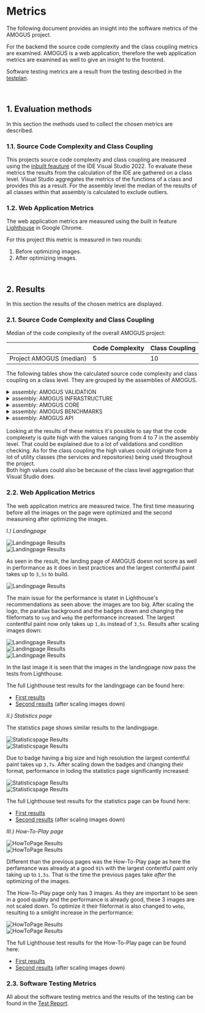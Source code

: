 # Metrics

The following document provides an insight into the software metrics of the AMOGUS project. 

For the backend the source code complexity and the class coupling metrics are examined. AMOGUS is a web application, therefore the web application metrics are examined as well to give an insight to the frontend.

Software testing metrics are a result from the testing described in the [testplan](https://cumgroup.github.io/AMOGUS/Developer%20Docs/4.%20Testing/Testplan/).

<br>

## 1. Evaluation methods

In this section the methods used to collect the chosen metrics are described.

### 1.1. Source Code Complexity and Class Coupling

This projects source code complexity and class coupling are measured using the [inbuilt feauture](https://learn.microsoft.com/en-us/visualstudio/code-quality/code-metrics-values?view=vs-2022) of the IDE Visual Studio 2022. To evaluate these metrics the results from the calculation of the IDE are gathered on a class level. Visual Studio aggregates the metrics of the functions of a class and provides this as a result. For the assembly level the median of the results of all classes within that assembly is calculated to exclude outliers.

### 1.2. Web Application Metrics

The web application metrics are measured using the built in feature [Lighthouse](https://developer.chrome.com/docs/lighthouse/) in Google Chrome.

For this project this metric is measured in two rounds:

1. Before optimizing images.
2. After optimizing images. 

<br>

## 2. Results

In this section the results of the chosen metrics are displayed.

### 2.1. Source Code Complexity and Class Coupling

Median of the code complexity of the overall AMOGUS project:

|            |Code Complexity|Class Coupling|
|-|-|-|
|Project AMOGUS (median) | 5 |10|

The following tables show the calculated source code complexity and class coupling on a class level. They are grouped by the assemblies of AMOGUS.

<details markdown="1">
  <summary>assembly: AMOGUS VALIDATION</summary>

|            |Code Complexity|Class Coupling|
|-|-|-|
|assembly: AMOGUS VALIDATION (median) |1 |10|
|RegisterValidator| 1| 10|
|StatsValidator |1 |10|
|GameSessionValidator| 1| 10|
|AddValidators| 1 |2|
</details>

<details markdown="1">
  <summary>assembly: AMOGUS INFRASTRUCTURE</summary>

|            |Code Complexity|Class Coupling|
|-|-|-|
|assembly: AMOGUS INFRASTRUCTURE (median) |6 |17|
|DateTimeWrapper |3 |4|
|UserMedalRepository| 3| 13|
|RoleManagerWrapper |3 |15|
|GameSessionRepository| 5| 15|
|TokenFactory |6| 21|
|DependecyInjection| 6| 34|
|UserStatsRepository |9 |17|
|UserService |9 |18|
|UserManagerWrapper| 13 |16|
|ApplicationDbContext |16| 23|
|AuthService |22 |38|
</details>

<details markdown="1">
  <summary>assembly: AMOGUS CORE</summary>

|            |Code Complexity|Class Coupling|
|-|-|-|
|assembly: AMOGUS CORE (median) |4| 3|
|DependencyInjection| 2| 2|
|UserRoles |1 |0|
|Result |54 |11|
|Result<A>| 69 |12|
|ResultState |1| 0|
|AuthFailureException| 4| 3|
|RecordNotFoundException |1| 1|
|UserOperationException| 4 |3|
|IDateTime |2| 1|
|IJwtConfiguration |3| 0|
|IMailerConfiguration |4 |0|
|IQuestionRepoConfiguration| 1| 0|
|JwtConfiguration |7 |2|
|MailerConfiguration |9| 2|
|QuestionRepoConfiguration |3| 2|
|IApplicationDbContext |13 |8|
|IRoleManager |2 |3|
|IUserManager |12| 8|
|IExerciseFactory |2 |1|
|IExerciseService |3| 3|
|IGameService |3 |4|
|ILeaderboardService| 1| 2|
|ImailerService |2 |1|
|IQuestionFileAccessor| 7| 5|
|IStatsService |4 |6|
|IStreakService |2| 3|
|IGameSessionRepository| 4| 5|
|IUserMedalRepository |2 |3|
|IUserStatsRepository| 7| 5|
|ITokenFactory |4| 6|
|ITeacherService |4| 5|
|IAuthService |3 |6|
|IUserService |3| 4|
|LeaderboardApiModel| 7 |2|
|LeaderboardUserCorrectRatio |4| 0|
|LeaderboardUserStreak |4 |0|
|LoginApiModel |4| 0|
|LoginResultApiModel| 9| 2|
|RegisterApiModel |6 |0|
|UserApiModel |10 |1|
|UserStatsApiModel| 23| 8|
|CategoryType |1| 0|
|DifficultyType |1| 0|
|UserMedalType |1| 0|
|MailTextStatics| 1| 0|
|GameSession |24| 8|
|Question |17| 3|
|UserMedal| 10| 9|
|UserStats| 21| 6|
|MentalExerciseModel| 16 |2|
|MentalExerciseFactory| 41| 20|
|ExerciseService |16| 12|
|GameService |9| 23|
|QuestionFileAccessor |16| 24|
|StatsService |24| 29|
|StreaksService |8| 10|
|LeaderboardService |8| 14|
|MailerService |7| 19|
|TeacherService |7| 17|
|ApplicationUser| 2 |1|
</details>

<details markdown="1">
  <summary>assembly: AMOGUS BENCHMARKS</summary>

|            |Code Complexity|Class Coupling|
|-|-|-|
|assembly: AMOGUS BENCHMARKS (median)| 7| 6|
|Program |2| 3|
|MentalExerciseFactoryBenchmarks| 7| 6|
|ExerciseServiceBenchmarks |29| 21|

</details>

<details markdown="1">
  <summary>assembly: AMOGUS API</summary>

|            |Code Complexity|Class Coupling|
|-|-|-|
|AMOGUS API |5| 19|
|Program |4| 36|
|UserController |14 |25|
|TeacherController| 7| 23|
|StatsController| 8| 19|
|InformationController |2| 10|
|HealthController |1 |6|
|GameController |10| 24|
|AuthController |3| 15|
|StreakUpdateScheduler| 5| 14|
|SendMailServiceScheduler |5| 16|
|DependencyInjection |2| 23|

</details>

<br>
Looking at the results of these metrics it's possible to say that the code complexety is quite high with the values ranging from 4 to 7 in the assembly level. That could be explained due to a lot of validations and condition checking. 
As for the class coupling the high values could originate from a lot of utility classes (the services and repositories) being used throughout the project.

<br>
Both high values could also be because of the class level aggregation that Visual Studio does.


<br>

### 2.2.  Web Application Metrics

The web application metrics are measured twice. The first time measuring before all the images on the page were optimized and the second measureing after optimizing the images.

*I.) Landingpage* <br>

<img src="./assets/webapp/before/landingpage/wamLandingPage1.png" alt="Landingpage Results"></img><br>
<img src="./assets/webapp/before/landingpage/wamLandingPage2.png" alt="Landingpage Results"></img>

As seen in the result, the landing page of AMOGUS doesn not score as well in performance as it does in best practices and the largest contentful paint takes up to `3,5s` to build. 

<img src="./assets/webapp/before/landingpage/wamLandingPageEmpfehlungen.png" alt="Landingpage Results"></img>

The main issue for the performance is statet in Lighthouse's recommendations as seen above: the images are too big. After scaling the logo, the parallax background and the badges down and changing the fileformats to `svg` and `webp` the performance increased. The largest contentful paint now only takes up `1,8s` instead of `3,5s`. Results after scaling images down:

<img src="./assets/webapp/after/landingpage/wamAfterLanding1.png" alt="Landingpage Results"></img>
<br>
<img src="./assets/webapp/after/landingpage/wamAfterLanding2.png" alt="Landingpage Results"></img>
<br>
<img src="./assets/webapp/after/landingpage/wamAfterLanding3.png" alt="Landingpage Results"></img>

In the last image it is seen that the images in the landingpage now pass the tests from Lighthouse.

The full Lighthouse test results for the landingpage can be found here: <br>

- [First results](https://cumgroup.github.io/AMOGUS/Developer%20Docs/5.%20Metrics/Web%20Application%20Metrics/First%20Results/Landingpage/)
- [Second results](https://cumgroup.github.io/AMOGUS/Developer%20Docs/5.%20Metrics/Web%20Application%20Metrics/Second%20Results/Landingpage/) (after scaling images down)

*II.) Statistics page* <br>

The statistics page shows similar results to the landingpage.

<img src="./assets/webapp/before/statisticspage/wamStatisticsPage1.png" alt="Statisticspage Results"></img>
<br>
<img src="./assets/webapp/before/statisticspage/wamStatisticsPage2.png" alt="Statisticspage Results"></img>

Due to badge having a big size and high resolution the largest contentful paint takes up `3,7s`. 
After scaling down the badges and changing their format, performance in loding the statistics page significantly increased:

<img src="./assets/webapp/after/statisticspage/wamStats1.png" alt="Statisticspage Results"></img>
<br>
<img src="./assets/webapp/after/statisticspage/wamStats2.png" alt="Statisticspage Results"></img>

The full Lighthouse test results for the statistics page can be found here: <br>

- [First results](https://cumgroup.github.io/AMOGUS/Developer%20Docs/5.%20Metrics/Web%20Application%20Metrics/First%20Results/Statisticspage/)
- [Second results](https://cumgroup.github.io/AMOGUS/Developer%20Docs/5.%20Metrics/Web%20Application%20Metrics/Second%20Results/Statisticspage/) (after scaling images down)

*III.) How-To-Play page* <br>

<img src="./assets/webapp/before/howtopage/wamHowTo1.png" alt="HowToPage Results"></img>
<br>
<img src="./assets/webapp/before/howtopage/wamHowTo2.png" alt="HowToPage Results"></img>

Different than the previous pages was the How-To-Play page as here the perfamance was already at a good `91%` with the largest contentful paint only taking up to `1,5s`. That is the time the previous pages take *after* the optimizing of the images.

The How-To-Play page only has 3 images. As they are important to be seen in a good quality and the performance is already good, these 3 images are not scaled down. To optimize it their fileformat is also changed to `webp`, resulting to a smlight increase in the performance:

<img src="./assets/webapp/after/howtopage/wamAfterHowTo1.png" alt="HowToPage Results"></img>
<br>
<img src="./assets/webapp/after/howtopage/wamAfterHowTo2.png" alt="HowToPage Results"></img>

The full Lighthouse test results for the How-To-Play page can be found here: <br>

- [First results](https://cumgroup.github.io/AMOGUS/Developer%20Docs/5.%20Metrics/Web%20Application%20Metrics/First%20Results/HowToPage/)
- [Second results](https://cumgroup.github.io/AMOGUS/Developer%20Docs/5.%20Metrics/Web%20Application%20Metrics/Second%20Results/HowToPage/) (after scaling images down)

### 2.3. Software Testing Metrics

All about the software testing metrics and the results of the testing can be found in the [Test Report](https://cumgroup.github.io/AMOGUS/Developer%20Docs/4.%20Testing/zTest%20Report/).





